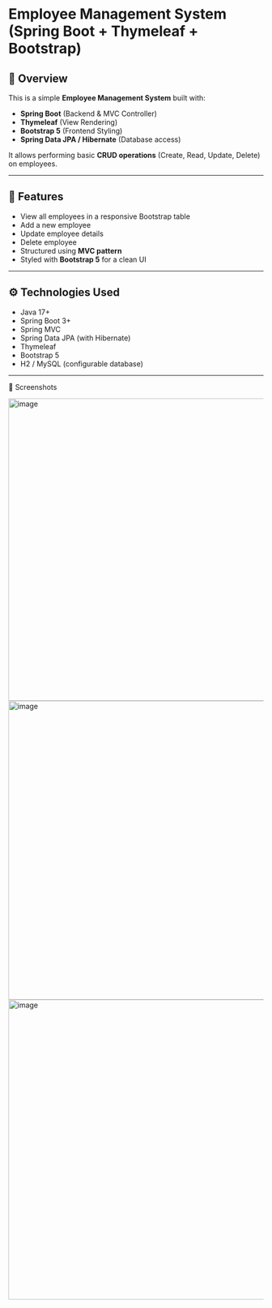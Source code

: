 # Employee Management System (Spring Boot + Thymeleaf + Bootstrap)

## 📌 Overview
This is a simple **Employee Management System** built with:
- **Spring Boot** (Backend & MVC Controller)
- **Thymeleaf** (View Rendering)
- **Bootstrap 5** (Frontend Styling)
- **Spring Data JPA / Hibernate** (Database access)

It allows performing basic **CRUD operations** (Create, Read, Update, Delete) on employees.

---

## 🚀 Features
- View all employees in a responsive Bootstrap table
- Add a new employee
- Update employee details
- Delete employee
- Structured using **MVC pattern**
- Styled with **Bootstrap 5** for a clean UI

---

## ⚙️ Technologies Used
- Java 17+
- Spring Boot 3+
- Spring MVC
- Spring Data JPA (with Hibernate)
- Thymeleaf
- Bootstrap 5
- H2 / MySQL (configurable database)

---

📸 Screenshots

<img width="1365" height="597" alt="image" src="https://github.com/user-attachments/assets/22283d6b-e566-4ecb-8840-75e5b73fda31" />

<img width="1365" height="590" alt="image" src="https://github.com/user-attachments/assets/52ac8725-42ac-40e0-9a8e-5b0aabcc5954" />

<img width="1364" height="592" alt="image" src="https://github.com/user-attachments/assets/e43edd61-c521-40f4-b164-d753133ea111" />


